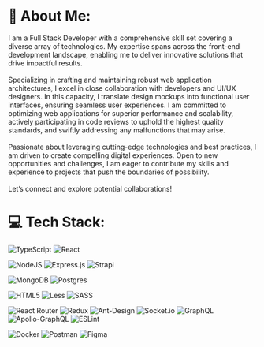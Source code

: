 <h1>💫 About Me:</h1>
<p>I am a Full Stack Developer with a comprehensive skill set covering a diverse array of technologies. My expertise spans across the front-end development landscape, enabling me to deliver innovative solutions that drive impactful results.<br><br>Specializing in crafting and maintaining robust web application architectures, I excel in close collaboration with developers and UI/UX designers. In this capacity, I translate design mockups into functional user interfaces, ensuring seamless user experiences. I am committed to optimizing web applications for superior performance and scalability, actively participating in code reviews to uphold the highest quality standards, and swiftly addressing any malfunctions that may arise.<br><br>Passionate about leveraging cutting-edge technologies and best practices, I am driven to create compelling digital experiences. Open to new opportunities and challenges, I am eager to contribute my skills and experience to projects that push the boundaries of possibility.<br><br>Let’s connect and explore potential collaborations!</p>
<h1>💻 Tech Stack:</h1>
<p>
  <img src="https://img.shields.io/badge/typescript-%23007ACC.svg?style=plastic&amp;logo=typescript&amp;logoColor=white" alt="TypeScript"> 
  <img src="https://img.shields.io/badge/react-%2320232a.svg?style=plastic&amp;logo=react&amp;logoColor=%2361DAFB" alt="React"> 
</p>
<p>
  <img src="https://img.shields.io/badge/node.js-6DA55F?style=plastic&amp;logo=node.js&amp;logoColor=white" alt="NodeJS"> 
  <img src="https://img.shields.io/badge/express.js-%23404d59.svg?style=plastic&amp;logo=express&amp;logoColor=%2361DAFB" alt="Express.js">
  <img src="https://img.shields.io/badge/strapi-%232E7EEA.svg?style=plastic&amp;logo=strapi&amp;logoColor=white" alt="Strapi"> 
</p>
<p>
  <img src="https://img.shields.io/badge/MongoDB-%234ea94b.svg?style=plastic&amp;logo=mongodb&amp;logoColor=white" alt="MongoDB"> 
  <img src="https://img.shields.io/badge/postgres-%23316192.svg?style=plastic&amp;logo=postgresql&amp;logoColor=white" alt="Postgres"> 
</p>

<p>
  <img src="https://img.shields.io/badge/html5-%23E34F26.svg?style=plastic&amp;logo=html5&amp;logoColor=white" alt="HTML5"> 
  <img src="https://img.shields.io/badge/less-2B4C80?style=plastic&amp;logo=less&amp;logoColor=white" alt="Less"> 
  <img src="https://img.shields.io/badge/SASS-hotpink.svg?style=plastic&amp;logo=SASS&amp;logoColor=white" alt="SASS"> 
</p>
<p>
  <img src="https://img.shields.io/badge/React_Router-CA4245?style=plastic&amp;logo=react-router&amp;logoColor=white" alt="React Router"> 
  <img src="https://img.shields.io/badge/redux-%23593d88.svg?style=plastic&amp;logo=redux&amp;logoColor=white" alt="Redux"> 
  <img src="https://img.shields.io/badge/-AntDesign-%230170FE?style=plastic&amp;logo=ant-design&amp;logoColor=white" alt="Ant-Design"> 
  <img src="https://img.shields.io/badge/Socket.io-black?style=plastic&amp;logo=socket.io&amp;badgeColor=010101" alt="Socket.io"> 
  <img src="https://img.shields.io/badge/-GraphQL-E10098?style=plastic&amp;logo=graphql&amp;logoColor=white" alt="GraphQL"> 
  <img src="https://img.shields.io/badge/-ApolloGraphQL-311C87?style=plastic&amp;logo=apollo-graphql" alt="Apollo-GraphQL"> 
  <img src="https://img.shields.io/badge/ESLint-4B3263?style=plastic&amp;logo=eslint&amp;logoColor=white" alt="ESLint"> 
</p>
<p>
  <img src="https://img.shields.io/badge/docker-%230db7ed.svg?style=plastic&amp;logo=docker&amp;logoColor=white" alt="Docker"> 
  <img src="https://img.shields.io/badge/Postman-FF6C37?style=plastic&amp;logo=postman&amp;logoColor=white" alt="Postman">
  <img src="https://img.shields.io/badge/figma-%23F24E1E.svg?style=plastic&amp;logo=figma&amp;logoColor=white" alt="Figma">  
</p>
